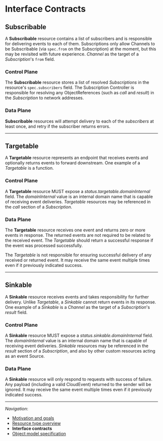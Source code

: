 # Interface Contracts

## Subscribable

A **Subscribable** resource contains a list of subscribers and is responsible
for delivering events to each of them. Subscriptions only allow Channels to be
Subscribable (via `spec.from` on the Subscription) at the moment, but this may
be revisited with future experience. _Channel_ as the target of a
_Subscription_'s `from` field.


### Control Plane

The **Subscribable** resource stores a list of resolved _Subscriptions_ in the
resource's `spec.subscribers` field. The Subscription Controller is responsible
for resolving any ObjectReferences (such as _call_ and _result_) in the
_Subscription_ to network addresses.

### Data Plane

**Subscribable** resources will attempt delivery to each of the _subscribers_
at least once, and retry if the subscriber returns errors.

<!--TODO(https://github.com/knative/eventing/issues/502) Expand the data plane definitions. -->

---

## Targetable

A **Targetable** resource represents an endpoint that receives events and
optionally returns events to forward downstream. One example of a _Targetable_
is a function.

### Control Plane

A **Targetable** resource MUST expose a _status.targetable.domainInternal_
field. The _domainInternal_ value is an internal domain name that is capable of
receiving event deliveries. _Targetable_ resources may be referenced in the
_call_ section of a _Subscription_.

### Data Plane

The **Targetable** resource receives one event and returns zero or more events
in response. The returned events are not required to be related to the received
event. The _Targetable_ should return a successful response if the event was
processed successfully.

The _Targetable_ is not responsible for ensuring successful delivery of any
received or returned event. It may receive the same event multiple times even
if it previously indicated success.

---

## Sinkable

A **Sinkable** resource receives events and takes responsibility for further
delivery. Unlike _Targetable_, a _Sinkable_ cannot return events in its
response. One example of a _Sinkable_ is a _Channel_ as the target of a
_Subscription_'s _result_ field.

<!-- TODO(evankanderson):
I don't like this example, as it conflates two different things:

That Channel implements Sinkable.
That Subscription expects a Sinkable in its spec.from.
I think it would be clearer to separate the two (and possibly cover the second
item only in the object specs).
-->

### Control Plane

A **Sinkable** resource MUST expose a _status.sinkable.domainInternal_ field.
The _domainInternal_ value is an internal domain name that is capable of
receiving event deliveries. _Sinkable_ resources may be referenced in the
_result_ section of a _Subscription_, and also by other custom resources acting as an event Source.

### Data Plane

A **Sinkable** resource will only respond to requests with success of failure.
Any payload (including a valid CloudEvent) returned to the sender will be
ignored. It may receive the same event multiple times even if it previously
indicated success.

---

_Navigation_:

- [Motivation and goals](motivation.md)
- [Resource type overview](overview.md)
- **Interface contracts**
- [Object model specification](spec.md)
